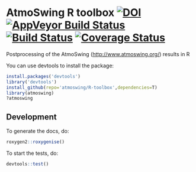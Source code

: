 # AtmoSwing R toolbox [![DOI](https://zenodo.org/badge/DOI/10.5281/zenodo.1288306.svg)](https://doi.org/10.5281/zenodo.1288306) [![AppVeyor Build Status](https://ci.appveyor.com/api/projects/status/github/atmoswing/R-toolbox?branch=master&svg=true)](https://ci.appveyor.com/project/atmoswing/R-toolbox) [![Build Status](https://travis-ci.org/atmoswing/r-toolbox.svg?branch=master)](https://travis-ci.org/atmoswing/r-toolbox) [![Coverage Status](https://coveralls.io/repos/github/atmoswing/r-toolbox/badge.svg?branch=master)](https://coveralls.io/github/atmoswing/r-toolbox?branch=master)
Postprocessing of the AtmoSwing (http://www.atmoswing.org/) results in R

You can use devtools to install the package:

```r
install.packages('devtools')
library('devtools')
install_github(repo='atmoswing/R-toolbox',dependencies=T)
library(atmoswing)
?atmoswing
```

## Development

To generate the docs, do:

```r
roxygen2::roxygenise()
```

To start the tests, do:

```r
devtools::test()
```
